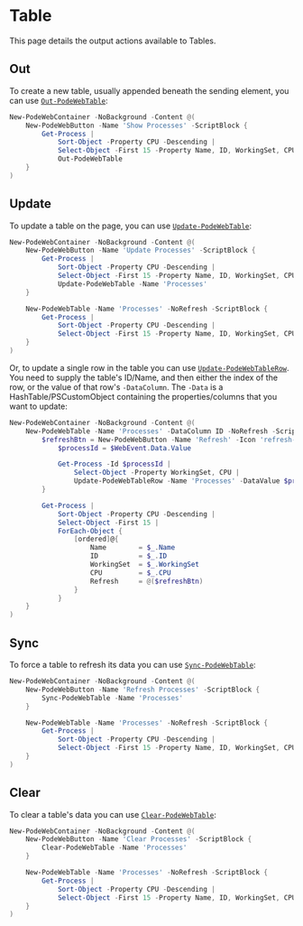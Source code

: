 # Table

This page details the output actions available to Tables.

## Out

To create a new table, usually appended beneath the sending element, you can use [`Out-PodeWebTable`](../../../Functions/Outputs/Out-PodeWebTable):

```powershell
New-PodeWebContainer -NoBackground -Content @(
    New-PodeWebButton -Name 'Show Processes' -ScriptBlock {
        Get-Process |
            Sort-Object -Property CPU -Descending |
            Select-Object -First 15 -Property Name, ID, WorkingSet, CPU |
            Out-PodeWebTable
    }
)
```

## Update

To update a table on the page, you can use [`Update-PodeWebTable`](../../../Functions/Outputs/Update-PodeWebTable):

```powershell
New-PodeWebContainer -NoBackground -Content @(
    New-PodeWebButton -Name 'Update Processes' -ScriptBlock {
        Get-Process |
            Sort-Object -Property CPU -Descending |
            Select-Object -First 15 -Property Name, ID, WorkingSet, CPU |
            Update-PodeWebTable -Name 'Processes'
    }

    New-PodeWebTable -Name 'Processes' -NoRefresh -ScriptBlock {
        Get-Process |
            Sort-Object -Property CPU -Descending |
            Select-Object -First 15 -Property Name, ID, WorkingSet, CPU
    }
)
```

Or, to update a single row in the table you can use [`Update-PodeWebTableRow`](../../../Functions/Outputs/Update-PodeWebTableRow). You need to supply the table's ID/Name, and then either the index of the row, or the value of that row's `-DataColumn`. The `-Data` is a HashTable/PSCustomObject containing the properties/columns that you want to update:

```powershell
New-PodeWebContainer -NoBackground -Content @(
    New-PodeWebTable -Name 'Processes' -DataColumn ID -NoRefresh -ScriptBlock {
        $refreshBtn = New-PodeWebButton -Name 'Refresh' -Icon 'refresh-cw' -IconOnly -ScriptBlock {
            $processId = $WebEvent.Data.Value

            Get-Process -Id $processId |
                Select-Object -Property WorkingSet, CPU |
                Update-PodeWebTableRow -Name 'Processes' -DataValue $processId
        }

        Get-Process |
            Sort-Object -Property CPU -Descending |
            Select-Object -First 15 |
            ForEach-Object {
                [ordered]@{
                    Name        = $_.Name
                    ID          = $_.ID
                    WorkingSet  = $_.WorkingSet
                    CPU         = $_.CPU
                    Refresh     = @($refreshBtn)
                }
            }
    }
)
```

## Sync

To force a table to refresh its data you can use [`Sync-PodeWebTable`](../../../Functions/Outputs/Sync-PodeWebTable):

```powershell
New-PodeWebContainer -NoBackground -Content @(
    New-PodeWebButton -Name 'Refresh Processes' -ScriptBlock {
        Sync-PodeWebTable -Name 'Processes'
    }

    New-PodeWebTable -Name 'Processes' -NoRefresh -ScriptBlock {
        Get-Process |
            Sort-Object -Property CPU -Descending |
            Select-Object -First 15 -Property Name, ID, WorkingSet, CPU
    }
)
```

## Clear

To clear a table's data you can use [`Clear-PodeWebTable`](../../../Functions/Outputs/Clear-PodeWebTable):

```powershell
New-PodeWebContainer -NoBackground -Content @(
    New-PodeWebButton -Name 'Clear Processes' -ScriptBlock {
        Clear-PodeWebTable -Name 'Processes'
    }

    New-PodeWebTable -Name 'Processes' -NoRefresh -ScriptBlock {
        Get-Process |
            Sort-Object -Property CPU -Descending |
            Select-Object -First 15 -Property Name, ID, WorkingSet, CPU
    }
)
```
